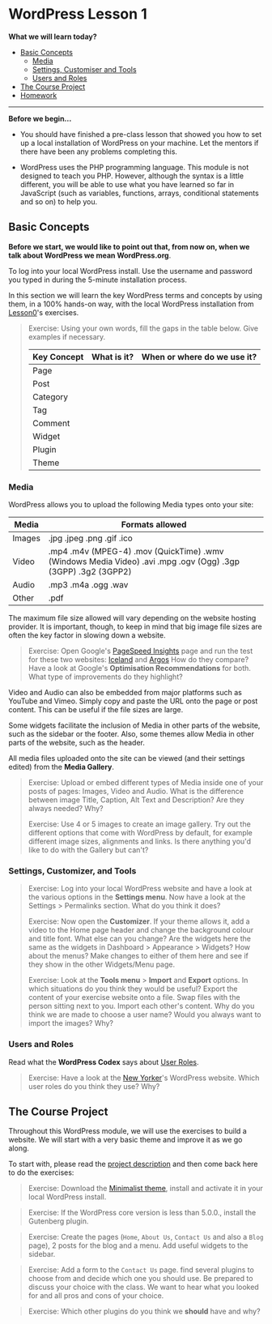 # WordPress Lesson 1

**What we will learn today?**
- [Basic Concepts](#basic-concepts)
  - [Media](#media)
  - [Settings, Customiser and Tools](#settings-customiser-and-tools)
  - [Users and Roles](#users-and-roles)
- [The Course Project](#the-course-project)
- [Homework](#homework)
---

**Before we begin...**

* You should have finished a pre-class lesson that showed you how to set up a local installation of WordPress on your machine. Let the mentors if there have been any problems completing this.

* WordPress uses the PHP programming language. This module is not designed to teach you PHP. However, although the syntax is a little different, you will be able to use what you have learned so far in JavaScript (such as variables, functions, arrays, conditional statements and so on) to help you. 

## Basic Concepts

**Before we start, we would like to point out that, from now on, when we talk about WordPress we mean WordPress.org**.

To log into your local WordPress install. Use the username and password you typed in during the 5-minute installation process.

In this section we will learn the key WordPress terms and concepts by using them, in a 100% hands-on way, with the local WordPress installation from [Lesson0](https://github.com/CodeYourFuture/wordpress-module/blob/master/lesson0.md)'s exercises.

> Exercise: Using your own words, fill the gaps in the table below. Give examples if necessary.
>
> Key Concept | What is it? | When or where do we use it?
> --------|-------------|----------------------------
> Page | |
> Post | |
> Category | |
> Tag | |
> Comment | |
> Widget | |
> Plugin | |
> Theme | |

### Media

WordPress allows you to upload the following Media types onto your site:

Media | Formats allowed
------|-----------------
Images | .jpg .jpeg .png .gif .ico
Video | .mp4 .m4v (MPEG-4) .mov (QuickTime) .wmv (Windows Media Video) .avi .mpg .ogv (Ogg) .3gp (3GPP) .3g2 (3GPP2)
Audio | .mp3 .m4a .ogg .wav
Other | .pdf

The maximum file size allowed will vary depending on the website hosting provider. It is important, though, to keep in mind that big image file sizes are often the key factor in slowing down a website.

> Exercise: Open Google's [PageSpeed Insights](https://developers.google.com/speed/pagespeed/insights/) page and run the test for these two websites: [Iceland](http://iceland.co.uk/) and [Argos](http://www.argos.co.uk/)
> How do they compare? Have a look at Google's **Optimisation Recommendations** for both. What type of improvements do they highlight?

Video and Audio can also be embedded from major platforms such as YouTube and Vimeo. Simply copy and paste the URL onto the page or post content. This can be useful if the file sizes are large.

Some widgets facilitate the inclusion of Media in other parts of the website, such as the sidebar or the footer. Also, some themes allow Media in other parts of the website, such as the header.

All media files uploaded onto the site can be viewed (and their settings edited) from the **Media Gallery**.

> Exercise: Upload or embed different types of Media inside one of your posts of pages: Images, Video and Audio.
> What is the difference between image Title, Caption, Alt Text and Description? Are they always needed? Why?
>
> Exercise: Use 4 or 5 images to create an image gallery. Try out the different options that come with WordPress by default, for example different image sizes, alignments and links.
> Is there anything you'd like to do with the Gallery but can't?

### Settings, Customizer, and Tools

> Exercise: Log into your local WordPress website and have a look at the various options in the **Settings menu**. 
> Now have a look at the Settings > Permalinks section. What do you think it does?
>
> Exercise: Now open the **Customizer**. If your theme allows it, add a video to the Home page header and change the background colour and title font.
> What else can you change?
> Are the widgets here the same as the widgets in Dashboard > Appearance > Widgets? How about the menus? Make changes to either of them here and see if they show in the other Widgets/Menu page.
>
> Exercise: Look at the **Tools menu** > **Import** and **Export** options. In which situations do you think they would be useful?
> Export the content of your exercise website onto a file. Swap files with the person sitting next to you. Import each other's content. Why do you think we are made to choose a user name? Would you always want to import the images? Why?

### Users and Roles

Read what the **WordPress Codex** says about [User Roles](https://codex.wordpress.org/Roles_and_Capabilities).

> Exercise: Have a look at the [New Yorker](https://www.newyorker.com/)'s WordPress website. Which user roles do you think they use? Why?

## The Course Project

Throughout this WordPress module, we will use the exercises to build a website. We will start with a very basic theme and improve it as we go along.

To start with, please read the [project description](https://github.com/CodeYourFuture/wordpress-module/blob/revision-2018/group-project.md) and then come back here to do the exercises:

> Exercise: Download the [Minimalist theme](https://github.com/carmemias/minimalist-theme), install and activate it in your local WordPress install.

> Exercise: If the WordPress core version is less than 5.0.0., install the Gutenberg plugin.

> Exercise: Create the pages (`Home`, `About Us`, `Contact Us` and also a `Blog` page), 2 posts for the blog and a menu. Add useful widgets to the sidebar.

> Exercise: Add a form to the `Contact Us` page. find several plugins to choose from and decide which one you should use. Be prepared to discuss your choice with the class. We want to hear what you looked for and all pros and cons of your choice.

> Exercise: Which other plugins do you think we **should** have and why?
